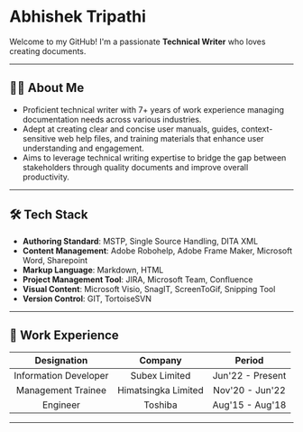 # Abhishek Tripathi

Welcome to my GitHub! I'm a passionate **Technical Writer** who loves creating documents.

---

## 👨‍💻 About Me

- Proficient technical writer with 7+ years of work experience managing documentation needs across various industries.
- Adept at creating clear and concise user manuals, guides, context-sensitive web help files, and training materials that enhance user understanding and engagement.
- Aims to leverage technical writing expertise to bridge the gap between stakeholders through quality documents and improve overall productivity.

---

## 🛠️ Tech Stack
- **Authoring Standard**: MSTP, Single Source Handling, DITA XML
- **Content Management**: Adobe Robohelp, Adobe Frame Maker, Microsoft Word, Sharepoint
- **Markup Language**: Markdown, HTML 
- **Project Management Tool**: JIRA, Microsoft Team, Confluence 
- **Visual Content**: Microsoft Visio, SnagIT, ScreenToGif, Snipping Tool
- **Version Control**: GIT, TortoiseSVN

---

## 💼 Work Experience

| Designation | Company | Period |
|:-------------:|:---------:|:--------:|
|Information Developer|Subex Limited| Jun'22 - Present |
|Management Trainee|Himatsingka Limited| Nov'20 - Jun'22|
|Engineer|Toshiba | Aug'15 - Aug'18|

---

